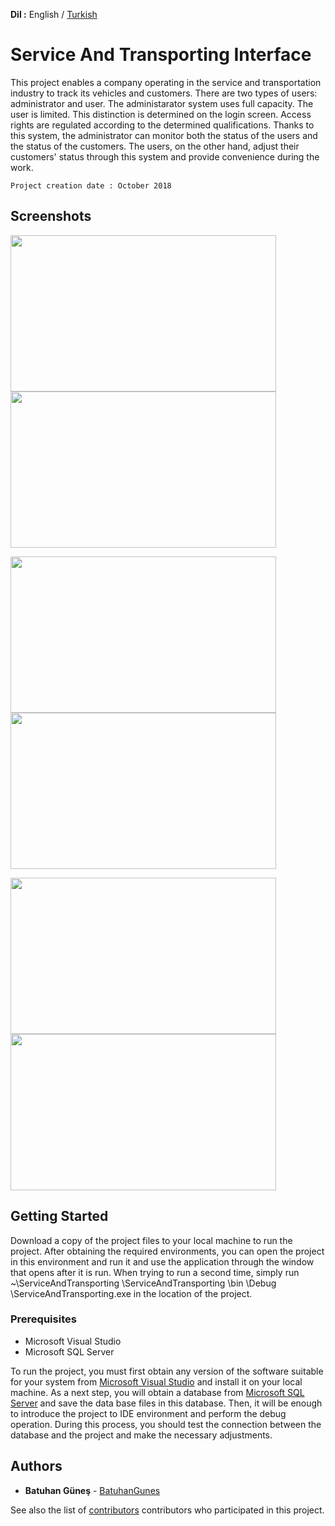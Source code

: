 **Dil :** English / [Turkish](https://github.com/BatuhanGunes/Service-And-Transporting-Interface/blob/master/README(Turkish).md)

# Service And Transporting Interface

This project enables a company operating in the service and transportation industry to track its vehicles and customers. There are two types of users: administrator and user. The administarator system uses full capacity. The user is limited. This distinction is determined on the login screen. Access rights are regulated according to the determined qualifications. Thanks to this system, the administrator can monitor both the status of the users and the status of the customers. The users, on the other hand, adjust their customers' status through this system and provide convenience during the work.

```
Project creation date : October 2018
```

## Screenshots

<img width="425" height="250" src="https://github.com/BatuhanGunes/Service-And-Transporting-Interface/blob/master/Screenshots/Kullan%C4%B1c%C4%B1.jpg"> <img width="425" height="250" src="https://github.com/BatuhanGunes/Service-And-Transporting-Interface/blob/master/Screenshots/Ara%C3%A7.jpg"> 

<img width="425" height="250" src="https://github.com/BatuhanGunes/Service-And-Transporting-Interface/blob/master/Screenshots/Giri%C5%9F.jpg"> <img width="425" height="250" src="https://github.com/BatuhanGunes/Service-And-Transporting-Interface/blob/master/ServiceAndTransportingDataBase/erdplus-diagram.png"> 

<img width="425" height="250" src="https://github.com/BatuhanGunes/Service-And-Transporting-Interface/blob/master/ServiceAndTransportingDataBase/Blank%20ERD.png"> <img width="425" height="250" src="https://github.com/BatuhanGunes/Service-And-Transporting-Interface/blob/master/ServiceAndTransportingDataBase/Diyagram.png"> 

## Getting Started

Download a copy of the project files to your local machine to run the project. After obtaining the required environments, you can open the project in this environment and run it and use the application through the window that opens after it is run. When trying to run a second time, simply run ~\ServiceAndTransporting \ServiceAndTransporting \bin \Debug \ServiceAndTransporting.exe in the location of the project.

### Prerequisites

- Microsoft Visual Studio 
- Microsoft SQL Server

To run the project, you must first obtain any version of the software suitable for your system from [Microsoft Visual Studio](https://visualstudio.microsoft.com/) and install it on your local machine. As a next step, you will obtain a database from [Microsoft SQL Server](https://www.microsoft.com/tr-tr/sql-server/sql-server-2019) and save the data base files in this database. Then, it will be enough to introduce the project to IDE environment and perform the debug operation. During this process, you should test the connection between the database and the project and make the necessary adjustments.

## Authors

* **Batuhan Güneş**  - [BatuhanGunes](https://github.com/BatuhanGunes)

See also the list of [contributors](https://github.com/BatuhanGunes/Service-And-Transporting-Interface/graphs/contributors) contributors who participated in this project.
